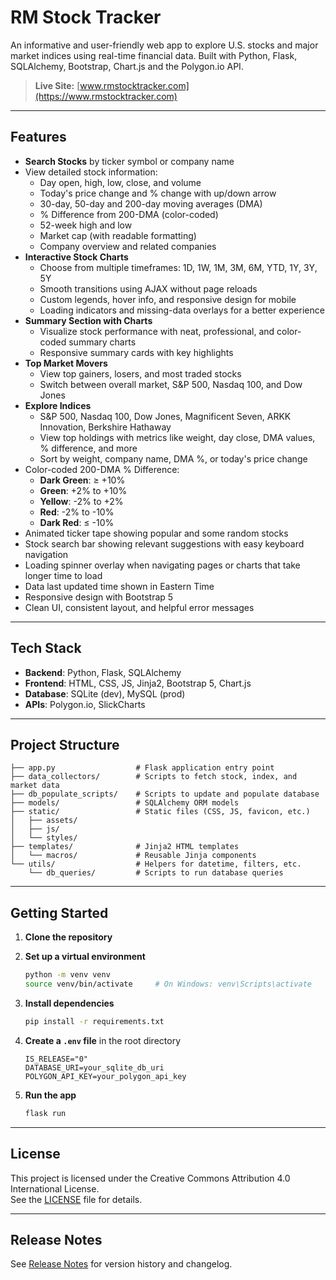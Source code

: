 # RM Stock Tracker

An informative and user-friendly web app to explore U.S. stocks and major market indices using real-time financial data. Built with Python, Flask, SQLAlchemy, Bootstrap, Chart.js and the Polygon.io API.

> **Live Site:** [www.rmstocktracker.com](https://www.rmstocktracker.com)

---

## Features

- **Search Stocks** by ticker symbol or company name
- View detailed stock information:
  - Day open, high, low, close, and volume
  - Today's price change and % change with up/down arrow
  - 30-day, 50-day and 200-day moving averages (DMA)
  - % Difference from 200-DMA (color-coded)
  - 52-week high and low
  - Market cap (with readable formatting)
  - Company overview and related companies
- **Interactive Stock Charts**
  - Choose from multiple timeframes: 1D, 1W, 1M, 3M, 6M, YTD, 1Y, 3Y, 5Y
  - Smooth transitions using AJAX without page reloads
  - Custom legends, hover info, and responsive design for mobile
  - Loading indicators and missing-data overlays for a better experience
- **Summary Section with Charts**
  - Visualize stock performance with neat, professional, and color-coded summary charts
  - Responsive summary cards with key highlights
- **Top Market Movers**
  - View top gainers, losers, and most traded stocks
  - Switch between overall market, S&P 500, Nasdaq 100, and Dow Jones
- **Explore Indices**
  - S&P 500, Nasdaq 100, Dow Jones, Magnificent Seven, ARKK Innovation, Berkshire Hathaway
  - View top holdings with metrics like weight, day close, DMA values, % difference, and more
  - Sort by weight, company name, DMA %, or today's price change
- Color-coded 200-DMA % Difference:
  - **Dark Green**: ≥ +10%
  - **Green**: +2% to +10%
  - **Yellow**: -2% to +2%
  - **Red**: -2% to -10%
  - **Dark Red**: ≤ -10%
- Animated ticker tape showing popular and some random stocks
- Stock search bar showing relevant suggestions with easy keyboard navigation
- Loading spinner overlay when navigating pages or charts that take longer time to load
- Data last updated time shown in Eastern Time
- Responsive design with Bootstrap 5
- Clean UI, consistent layout, and helpful error messages

---

## Tech Stack

- **Backend**: Python, Flask, SQLAlchemy  
- **Frontend**: HTML, CSS, JS, Jinja2, Bootstrap 5, Chart.js  
- **Database**: SQLite (dev), MySQL (prod)  
- **APIs**: Polygon.io, SlickCharts

---

## Project Structure

```
├── app.py                  # Flask application entry point
├── data_collectors/        # Scripts to fetch stock, index, and market data
├── db_populate_scripts/    # Scripts to update and populate database
├── models/                 # SQLAlchemy ORM models
├── static/                 # Static files (CSS, JS, favicon, etc.)
│   ├── assets/
│   ├── js/
│   └── styles/
├── templates/              # Jinja2 HTML templates
│   └── macros/             # Reusable Jinja components
└── utils/                  # Helpers for datetime, filters, etc.
    └── db_queries/         # Scripts to run database queries
```

---

## Getting Started

1. **Clone the repository**

2. **Set up a virtual environment**

   ```bash
   python -m venv venv
   source venv/bin/activate     # On Windows: venv\Scripts\activate
   ```

3. **Install dependencies**

   ```bash
   pip install -r requirements.txt
   ```

4. **Create a `.env` file** in the root directory

   ```env
   IS_RELEASE="0"
   DATABASE_URI=your_sqlite_db_uri
   POLYGON_API_KEY=your_polygon_api_key
   ```

5. **Run the app**

   ```bash
   flask run
   ```

---

## License

This project is licensed under the Creative Commons Attribution 4.0 International License.  
See the [LICENSE](./LICENSE.md) file for details.

---

## Release Notes

See [Release Notes](./RELEASE_NOTES.md) for version history and changelog.

